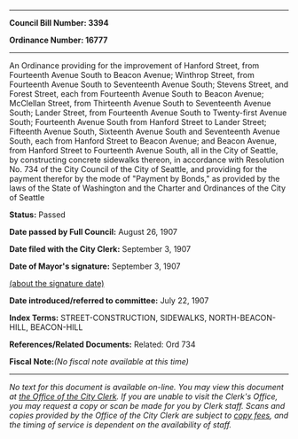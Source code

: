 

********

**Council Bill Number: 3394**
   
**Ordinance Number: 16777**
********

 An Ordinance providing for the improvement of Hanford Street, from Fourteenth Avenue South to Beacon Avenue; Winthrop Street, from Fourteenth Avenue South to Seventeenth Avenue South; Stevens Street, and Forest Street, each from Fourteenth Avenue South to Beacon Avenue; McClellan Street, from Thirteenth Avenue South to Seventeenth Avenue South; Lander Street, from Fourteenth Avenue South to Twenty-first Avenue South; Fourteenth Avenue South from Hanford Street to Lander Street; Fifteenth Avenue South, Sixteenth Avenue South and Seventeenth Avenue South, each from Hanford Street to Beacon Avenue; and Beacon Avenue, from Hanford Street to Fourteenth Avenue South, all in the City of Seattle, by constructing concrete sidewalks thereon, in accordance with Resolution No. 734 of the City Council of the City of Seattle, and providing for the payment therefor by the mode of "Payment by Bonds," as provided by the laws of the State of Washington and the Charter and Ordinances of the City of Seattle

**Status:** Passed
   
**Date passed by Full Council:** August 26, 1907
   
**Date filed with the City Clerk:** September 3, 1907
   
**Date of Mayor's signature:** September 3, 1907
   
[(about the signature date)](/~public/approvaldate.htm)
   
   
   
**Date introduced/referred to committee:** July 22, 1907
   
   
**Index Terms:** STREET-CONSTRUCTION, SIDEWALKS, NORTH-BEACON-HILL, BEACON-HILL

**References/Related Documents:** Related: Ord 734

**Fiscal Note:**_(No fiscal note available at this time)_
********

_No text for this document is available on-line. You may view this document at [the Office of the City Clerk](http://www.seattle.gov/leg/clerk/contactUs.htm). If you are unable to visit the Clerk's Office, you may request a copy or scan be made for you by Clerk staff. Scans and copies provided by the Office of the City Clerk are subject to [copy fees](http://clerk.seattle.gov/~public/clerkfees.htm), and the timing of service is dependent on the availability of staff._

